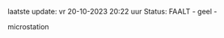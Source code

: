 laatste update: 
vr 20-10-2023 20:22   uur 
Status: FAALT - geel - 
<div class="service Y">microstation</div>